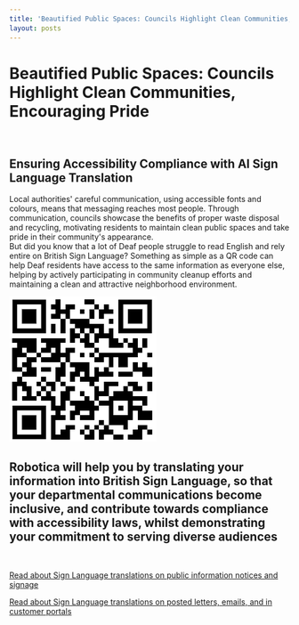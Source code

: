 ```yaml
---
title: 'Beautified Public Spaces: Councils Highlight Clean Communities, Encouraging Pride'
layout: posts
---
```


# Beautified Public Spaces: Councils Highlight Clean Communities, Encouraging Pride

![]()

## Ensuring Accessibility Compliance with AI Sign Language Translation

Local authorities' careful communication, using accessible fonts and colours, means that messaging reaches most people.  Through communication, councils showcase the benefits of proper waste disposal and recycling, motivating residents to maintain clean public spaces and take pride in their community's appearance.  
But did you know that a lot of Deaf people struggle to read English and rely entire on British Sign Language?
Something as simple as a QR code can help Deaf residents have access to the same information as everyone else, helping by actively participating in community cleanup efforts and maintaining a clean and attractive neighborhood environment.

![QR Code](/posts/images/qr-contact.png)

## Robotica will help you by translating your information into British Sign Language, so that your departmental communications become inclusive, and contribute towards compliance with accessibility laws, whilst demonstrating your commitment to serving diverse audiences

<br/>

[Read about Sign Language translations on public information notices and signage](/solutions/gazette)

[Read about Sign Language translations on posted letters, emails, and in customer portals](/solutions/correspondent)
